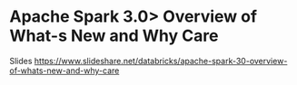 
# Apache Spark 3.0> Overview of What-s New and Why Care

Slides
https://www.slideshare.net/databricks/apache-spark-30-overview-of-whats-new-and-why-care